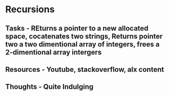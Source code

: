 # Recursions

## Tasks - REturns a pointer to a new allocated space, cocatenates two strings, Returns pointer two a two dimentional array of integers, frees a 2-dimentional array intergers
## Resources - Youtube, stackoverflow, alx content

## Thoughts - Quite Indulging
